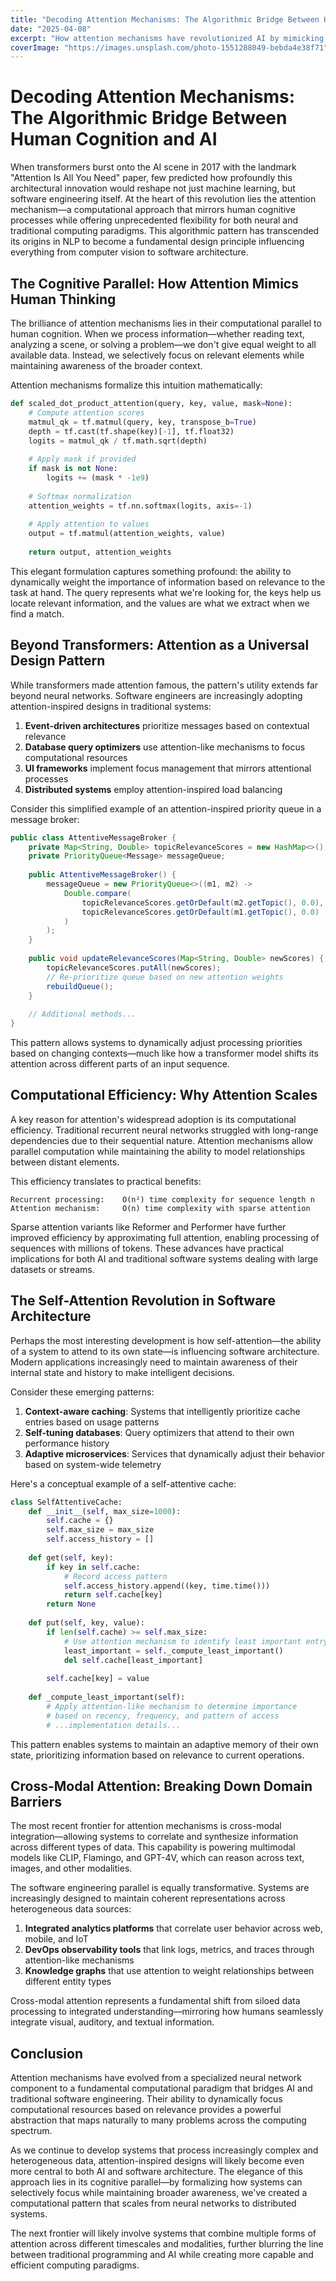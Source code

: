 ```yaml
---
title: "Decoding Attention Mechanisms: The Algorithmic Bridge Between Human Cognition and AI"
date: "2025-04-08"
excerpt: "How attention mechanisms have revolutionized AI by mimicking human cognitive processes, creating a new paradigm for both neural networks and software architecture."
coverImage: "https://images.unsplash.com/photo-1551288049-bebda4e38f71"
---
```


# Decoding Attention Mechanisms: The Algorithmic Bridge Between Human Cognition and AI

When transformers burst onto the AI scene in 2017 with the landmark "Attention Is All You Need" paper, few predicted how profoundly this architectural innovation would reshape not just machine learning, but software engineering itself. At the heart of this revolution lies the attention mechanism—a computational approach that mirrors human cognitive processes while offering unprecedented flexibility for both neural and traditional computing paradigms. This algorithmic pattern has transcended its origins in NLP to become a fundamental design principle influencing everything from computer vision to software architecture.

## The Cognitive Parallel: How Attention Mimics Human Thinking

The brilliance of attention mechanisms lies in their computational parallel to human cognition. When we process information—whether reading text, analyzing a scene, or solving a problem—we don't give equal weight to all available data. Instead, we selectively focus on relevant elements while maintaining awareness of the broader context.

Attention mechanisms formalize this intuition mathematically:

```python
def scaled_dot_product_attention(query, key, value, mask=None):
    # Compute attention scores
    matmul_qk = tf.matmul(query, key, transpose_b=True)
    depth = tf.cast(tf.shape(key)[-1], tf.float32)
    logits = matmul_qk / tf.math.sqrt(depth)
    
    # Apply mask if provided
    if mask is not None:
        logits += (mask * -1e9)
    
    # Softmax normalization
    attention_weights = tf.nn.softmax(logits, axis=-1)
    
    # Apply attention to values
    output = tf.matmul(attention_weights, value)
    
    return output, attention_weights
```

This elegant formulation captures something profound: the ability to dynamically weight the importance of information based on relevance to the task at hand. The query represents what we're looking for, the keys help us locate relevant information, and the values are what we extract when we find a match.

## Beyond Transformers: Attention as a Universal Design Pattern

While transformers made attention famous, the pattern's utility extends far beyond neural networks. Software engineers are increasingly adopting attention-inspired designs in traditional systems:

1. **Event-driven architectures** prioritize messages based on contextual relevance
2. **Database query optimizers** use attention-like mechanisms to focus computational resources
3. **UI frameworks** implement focus management that mirrors attentional processes
4. **Distributed systems** employ attention-inspired load balancing

Consider this simplified example of an attention-inspired priority queue in a message broker:

```java
public class AttentiveMessageBroker {
    private Map<String, Double> topicRelevanceScores = new HashMap<>();
    private PriorityQueue<Message> messageQueue;
    
    public AttentiveMessageBroker() {
        messageQueue = new PriorityQueue<>((m1, m2) -> 
            Double.compare(
                topicRelevanceScores.getOrDefault(m2.getTopic(), 0.0),
                topicRelevanceScores.getOrDefault(m1.getTopic(), 0.0)
            )
        );
    }
    
    public void updateRelevanceScores(Map<String, Double> newScores) {
        topicRelevanceScores.putAll(newScores);
        // Re-prioritize queue based on new attention weights
        rebuildQueue();
    }
    
    // Additional methods...
}
```

This pattern allows systems to dynamically adjust processing priorities based on changing contexts—much like how a transformer model shifts its attention across different parts of an input sequence.

## Computational Efficiency: Why Attention Scales

A key reason for attention's widespread adoption is its computational efficiency. Traditional recurrent neural networks struggled with long-range dependencies due to their sequential nature. Attention mechanisms allow parallel computation while maintaining the ability to model relationships between distant elements.

This efficiency translates to practical benefits:

```
Recurrent processing:    O(n²) time complexity for sequence length n
Attention mechanism:     O(n) time complexity with sparse attention
```

Sparse attention variants like Reformer and Performer have further improved efficiency by approximating full attention, enabling processing of sequences with millions of tokens. These advances have practical implications for both AI and traditional software systems dealing with large datasets or streams.

## The Self-Attention Revolution in Software Architecture

Perhaps the most interesting development is how self-attention—the ability of a system to attend to its own state—is influencing software architecture. Modern applications increasingly need to maintain awareness of their internal state and history to make intelligent decisions.

Consider these emerging patterns:

1. **Context-aware caching**: Systems that intelligently prioritize cache entries based on usage patterns
2. **Self-tuning databases**: Query optimizers that attend to their own performance history
3. **Adaptive microservices**: Services that dynamically adjust their behavior based on system-wide telemetry

Here's a conceptual example of a self-attentive cache:

```python
class SelfAttentiveCache:
    def __init__(self, max_size=1000):
        self.cache = {}
        self.max_size = max_size
        self.access_history = []
        
    def get(self, key):
        if key in self.cache:
            # Record access pattern
            self.access_history.append((key, time.time()))
            return self.cache[key]
        return None
        
    def put(self, key, value):
        if len(self.cache) >= self.max_size:
            # Use attention mechanism to identify least important entry
            least_important = self._compute_least_important()
            del self.cache[least_important]
        
        self.cache[key] = value
        
    def _compute_least_important(self):
        # Apply attention-like mechanism to determine importance
        # based on recency, frequency, and pattern of access
        # ...implementation details...
```

This pattern enables systems to maintain an adaptive memory of their own state, prioritizing information based on relevance to current operations.

## Cross-Modal Attention: Breaking Down Domain Barriers

The most recent frontier for attention mechanisms is cross-modal integration—allowing systems to correlate and synthesize information across different types of data. This capability is powering multimodal models like CLIP, Flamingo, and GPT-4V, which can reason across text, images, and other modalities.

The software engineering parallel is equally transformative. Systems are increasingly designed to maintain coherent representations across heterogeneous data sources:

1. **Integrated analytics platforms** that correlate user behavior across web, mobile, and IoT
2. **DevOps observability tools** that link logs, metrics, and traces through attention-like mechanisms
3. **Knowledge graphs** that use attention to weight relationships between different entity types

Cross-modal attention represents a fundamental shift from siloed data processing to integrated understanding—mirroring how humans seamlessly integrate visual, auditory, and textual information.

## Conclusion

Attention mechanisms have evolved from a specialized neural network component to a fundamental computational paradigm that bridges AI and traditional software engineering. Their ability to dynamically focus computational resources based on relevance provides a powerful abstraction that maps naturally to many problems across the computing spectrum.

As we continue to develop systems that process increasingly complex and heterogeneous data, attention-inspired designs will likely become even more central to both AI and software architecture. The elegance of this approach lies in its cognitive parallel—by formalizing how systems can selectively focus while maintaining broader awareness, we've created a computational pattern that scales from neural networks to distributed systems.

The next frontier will likely involve systems that combine multiple forms of attention across different timescales and modalities, further blurring the line between traditional programming and AI while creating more capable and efficient computing paradigms.